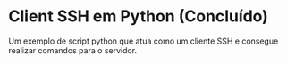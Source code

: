 # Client SSH em Python (Concluído)
Um exemplo de script python que atua como um cliente SSH e consegue realizar comandos para o servidor.
